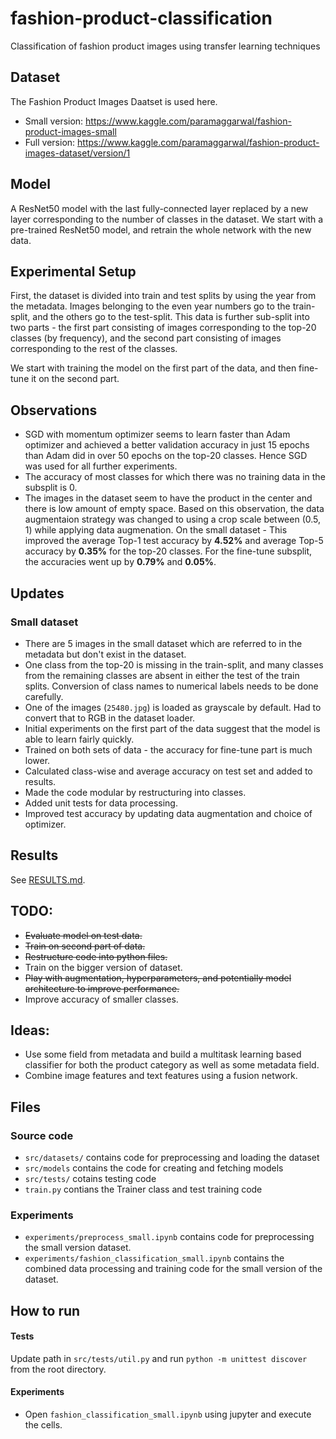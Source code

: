 # fashion-product-classification
Classification of fashion product images using transfer learning techniques

## Dataset
The Fashion Product Images Daatset is used here.
- Small version: https://www.kaggle.com/paramaggarwal/fashion-product-images-small
- Full version: https://www.kaggle.com/paramaggarwal/fashion-product-images-dataset/version/1

## Model
A ResNet50 model with the last fully-connected layer replaced by a new layer corresponding to the number of classes in the dataset. We start with a pre-trained ResNet50 model, and retrain the whole network with the new data.

## Experimental Setup
First, the dataset is divided into train and test splits by using the year from the metadata. Images belonging to the even year numbers go to the train-split, and the others go to the test-split. This data is further sub-split into two parts - the first part consisting of images corresponding to the top-20 classes (by frequency), and the second part consisting of images corresponding to the rest of the classes.

We start with training the model on the first part of the data, and then fine-tune it on the second part.

## Observations
- SGD with momentum optimizer seems to learn faster than Adam optimizer and achieved a better validation accuracy in just 15 epochs than Adam did in over 50 epochs on the top-20 classes. Hence SGD was used for all further experiments.
- The accuracy of most classes for which there was no training data in the subsplit is 0.
- The images in the dataset seem to have the product in the center and there is low amount of empty space. Based on this observation, the data augmentaion strategy was changed to using a crop scale between (0.5, 1) while applying data augmenation. On the small dataset - This improved the average Top-1 test accuracy by **4.52%** and average Top-5 accuracy by **0.35%** for the top-20 classes. For the fine-tune subsplit, the accuracies went up by **0.79%** and **0.05%**.

## Updates
### Small dataset
- There are 5 images in the small dataset which are referred to in the metadata but don't exist in the dataset.
- One class from the top-20 is missing in the train-split, and many classes from the remaining classes are absent in either the test of the train splits. Conversion of class names to numerical labels needs to be done carefully.
- One of the images (`25480.jpg`) is loaded as grayscale by default. Had to convert that to RGB in the dataset loader.
- Initial experiments on the first part of the data suggest that the model is able to learn fairly quickly.
- Trained on both sets of data - the accuracy for fine-tune part is much lower.
- Calculated class-wise and average accuracy on test set and added to results.
- Made the code modular by restructuring into classes.
- Added unit tests for data processing.
- Improved test accuracy by updating data augmentation and choice of optimizer.

## Results
See [RESULTS.md](RESULTS.md).

## TODO:
- ~~Evaluate model on test data.~~
- ~~Train on second part of data.~~
- ~~Restructure code into python files.~~
- Train on the bigger version of dataset.
- ~~Play with augmentation, hyperparameters, and potentially model architecture to improve performance.~~
- Improve accuracy of smaller classes.

## Ideas:
- Use some field from metadata and build a multitask learning based classifier for both the product category as well as some metadata field.
- Combine image features and text features using a fusion network.

## Files
### Source code
- `src/datasets/` contains code for preprocessing and loading the dataset
- `src/models` contains the code for creating and fetching models
- `src/tests/` cotains testing code
- `train.py` contians the Trainer class and test training code
### Experiments
- `experiments/preprocess_small.ipynb` contains code for preprocessing the small version dataset.
- `experiments/fashion_classification_small.ipynb` contains the combined data processing and training code for the small version of the dataset.

## How to run
#### Tests
Update path in `src/tests/util.py` and run `python -m unittest discover` from the root directory.
#### Experiments
- Open `fashion_classification_small.ipynb` using jupyter and execute the cells.

